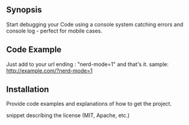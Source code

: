 ## Synopsis

Start debugging your Code using a console system catching errors and console log - perfect for mobile cases.  
## Code Example

Just add to your url ending : "nerd-mode=1" and that's it.
 sample: 
 http://example.com/?nerd-mode=1
 
## Installation

Provide code examples and explanations of how to get the project.

snippet describing the license (MIT, Apache, etc.)